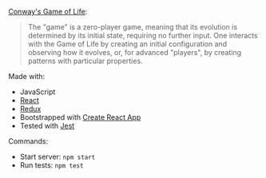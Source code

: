 [Conway's Game of Life](https://en.wikipedia.org/wiki/Conway%27s_Game_of_Life):
> The "game" is a zero-player game, meaning that its evolution is determined by its initial state, requiring no further input. One interacts with the Game of Life by creating an initial configuration and observing how it evolves, or, for advanced "players", by creating patterns with particular properties.

Made with:
* JavaScript
* [React](https://facebook.github.io/react/)
* [Redux](http://redux.js.org)
* Bootstrapped with [Create React App](https://github.com/facebookincubator/create-react-app)
* Tested with [Jest](http://facebook.github.io/jest/)

Commands:
* Start server: `npm start`
* Run tests: `npm test`